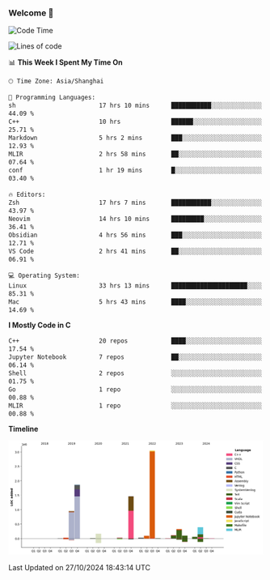 ### Welcome 👋

<!--START_SECTION:waka-->
![Code Time](http://img.shields.io/badge/Code%20Time-1%2C669%20hrs%2051%20mins-blue)

![Lines of code](https://img.shields.io/badge/From%20Hello%20World%20I%27ve%20Written-8.7%20million%20lines%20of%20code-blue)

📊 **This Week I Spent My Time On** 

```text
🕑︎ Time Zone: Asia/Shanghai

💬 Programming Languages: 
sh                       17 hrs 10 mins      ███████████░░░░░░░░░░░░░░   44.09 % 
C++                      10 hrs              ██████░░░░░░░░░░░░░░░░░░░   25.71 % 
Markdown                 5 hrs 2 mins        ███░░░░░░░░░░░░░░░░░░░░░░   12.93 % 
MLIR                     2 hrs 58 mins       ██░░░░░░░░░░░░░░░░░░░░░░░   07.64 % 
conf                     1 hr 19 mins        █░░░░░░░░░░░░░░░░░░░░░░░░   03.40 % 

🔥 Editors: 
Zsh                      17 hrs 7 mins       ███████████░░░░░░░░░░░░░░   43.97 % 
Neovim                   14 hrs 10 mins      █████████░░░░░░░░░░░░░░░░   36.41 % 
Obsidian                 4 hrs 56 mins       ███░░░░░░░░░░░░░░░░░░░░░░   12.71 % 
VS Code                  2 hrs 41 mins       ██░░░░░░░░░░░░░░░░░░░░░░░   06.91 % 

💻 Operating System: 
Linux                    33 hrs 13 mins      █████████████████████░░░░   85.31 % 
Mac                      5 hrs 43 mins       ████░░░░░░░░░░░░░░░░░░░░░   14.69 % 
```

**I Mostly Code in C** 

```text
C++                      20 repos            ████░░░░░░░░░░░░░░░░░░░░░   17.54 % 
Jupyter Notebook         7 repos             ██░░░░░░░░░░░░░░░░░░░░░░░   06.14 % 
Shell                    2 repos             ░░░░░░░░░░░░░░░░░░░░░░░░░   01.75 % 
Go                       1 repo              ░░░░░░░░░░░░░░░░░░░░░░░░░   00.88 % 
MLIR                     1 repo              ░░░░░░░░░░░░░░░░░░░░░░░░░   00.88 % 
```



**Timeline**

![Lines of Code chart](https://raw.githubusercontent.com/Bohan-hu/Bohan-hu/master/assets/bar_graph.png)


 Last Updated on 27/10/2024 18:43:14 UTC
<!--END_SECTION:waka-->



